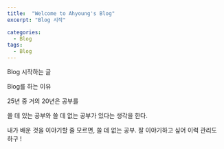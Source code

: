 ```yaml
---
title:  "Welcome to Ahyoung's Blog"
excerpt: "Blog 시작"

categories:
  - Blog
tags:
  - Blog
---
```


Blog 시작하는 글

Blog를 하는 이유

25년 중 거의 20년은 공부를 

쓸 데 있는 공부와 쓸 데 없는 공부가 있다는 생각을 한다.

내가 배운 것을 이야기할 줄 모르면, 쓸 데 없는 공부.
잘 이야기하고 싶어
이력 관리도 하구 !
